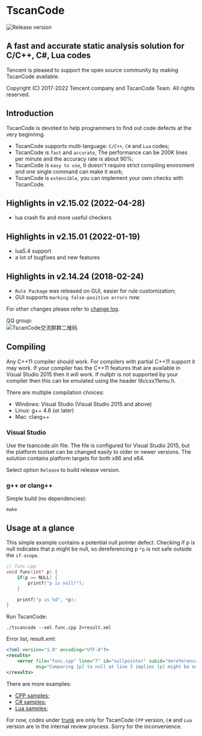 # **TscanCode** 

![Release version](https://img.shields.io/badge/version-2.15.02-blue.svg)

## A fast and accurate static analysis solution for C/C++, C#, Lua codes

Tencent is pleased to support the open source community by making TscanCode available.

Copyright (C) 2017-2022 Tencent company and TscanCode Team. All rights reserved.

## Introduction

TscanCode is devoted to help programmers to find out code defects at the very beginning.  
* TscanCode supports multi-language: `C/C++`, `C#` and `Lua` codes;
* TscanCode is `fast` and `accurate`, The performance can be 200K lines per minute and  the accuracy rate is about 90%;   
* TscanCode is `easy to use`, It doesn't require strict compiling enviroment and one single command can make it work; 
* TscanCode is `extensible`, you can implement your own checks with TscanCode.

## Highlights in v2.15.02 (2022-04-28)
* lua crash fix and more useful checkers

## Highlights in v2.15.01 (2022-01-19)
* lua5.4 support
* a lot of bugfixes and new features

## Highlights in v2.14.24 (2018-02-24)
* `Rule Package` was released on GUI, easier for rule customization;
* GUI supports `marking false-positive errors` now.

For other changes please refer to [change log](CHANGELOG.md).

QQ group:  
![TscanCode交流群群二维码](https://user-images.githubusercontent.com/2759146/165882694-5318874d-fb3d-4974-8b14-02c6beed6ffb.png)


## Compiling

Any C++11 compiler should work. For compilers with partial C++11 support it may work. If your compiler has the C++11 features that are available in Visual Studio 2015 then it will work. If nullptr is not supported by your compiler then this can be emulated using the header lib/cxx11emu.h.

There are multiple compilation choices:
* Windows: Visual Studio (Visual Studio 2015 and above)
* Linux: g++ 4.6 (or later)
* Mac: clang++

### Visual Studio

Use the tsancode.sln file. The file is configured for Visual Studio 2015, but the platform toolset can be changed easily to older or newer versions. The solution contains platform targets for both x86 and x64.

Select option `Release` to build release version.

### g++ or clang++

Simple build (no dependencies):

```shell
make
```

## Usage at a glance

This simple example contains a potential null pointer defect. Checking if p is null indicates that p might be null, so dereferencing p `*p` is not safe outside the `if-scope`.

~~~~~~~~~~cpp
// func.cpp
void func(int* p) {
    if(p == NULL) {
        printf("p is null!");
    }

    printf("p is %d", *p);
}
~~~~~~~~~~

Run TscanCode:
```shell
./tscancode --xml func.cpp 2>result.xml
```
Error list, result.xml:

~~~~~~~~~~xml
<?xml version="1.0" encoding="UTF-8"?>
<results>
    <error file="func.cpp" line="7" id="nullpointer" subid="dereferenceAfterCheck" severity="error" 
           msg="Comparing [p] to null at line 3 implies [p] might be null. Dereferencing null pointer [p]." />
</results>
~~~~~~~~~~

There are more examples:
* [CPP samples](samples/cpp);
* [C# samples](samples/csharp);
* [Lua samples](samples/lua);

For now, codes under [trunk](trunk) are only for TscanCode `CPP` version, `C#` and `Lua` version are in the internal review process. Sorry for the inconvenience.

